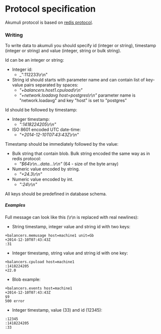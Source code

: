 Protocol specification
======================
Akumuli protocol is based on [redis protocol](http://redis.io/topics/protocol).

### Writing
To write data to akumuli you should specify id (integer or string), timestamp (integer or string) and value (integer, string or bulk string).


Id can be an integer or string:
- Integer id:
  + _":112233\r\n"
- String id should starts with parameter name and can contain list of key-value pairs separated by spaces:
  + _"+balancers.host1.cpuload\r\n"_
  + _"+network.loadavg host=postgres\r\n"_ parameter name is "network.loadavg" and key "host" is set to "postgres"

Id should be followed by timestamp:
- Integer timestamp:
  + _":1418224205\r\n"_
- ISO 8601 encoded UTC date-time:
  + _"+2014-12-10T07:43:43Z\r\n"_

Timestamp should be immediately followed by the value:
- Bulk string that contain blob. Bulk string encoded the same way as in redis protocol:
  + _"$64\r\n...data...\r\n"_ (64 - size of the byte array)
- Numeric value encoded by string.
  + _"+24.3\r\n"_
- Numeric value encoded by int.
  + _":24\r\n"_


All keys should be predefined in database schema.

##### Examples
Full message can look like this (\r\n is replaced with real newlines):
 - String timestamp, integer value and string id with two keys:
```
+balancers.memusage host=machine1 unit=Gb
+2014-12-10T07:43:43Z
:31
```
 - Integer timestamp, string value and string id with one key:
```
+balancers.cpuload host=machine1
:1418224205
+22.0
```
 - Blob example:
```
+balancers.events host=machine1
+2014-12-10T07:43:43Z
$9
500 error
```
- Integer timestamp, value (33) and id (12345):
```
:12345
:1418224205
:33
```